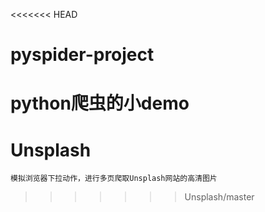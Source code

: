 <<<<<<< HEAD
# pyspider-project
python爬虫的小demo
=======
# Unsplash
```
模拟浏览器下拉动作，进行多页爬取Unsplash网站的高清图片
```
>>>>>>> Unsplash/master
